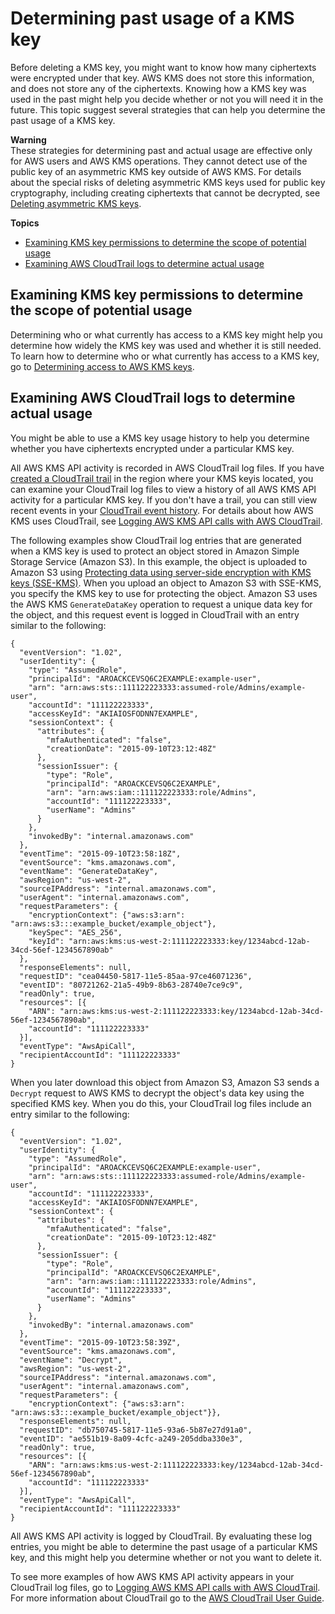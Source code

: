 # Determining past usage of a KMS key<a name="deleting-keys-determining-usage"></a>

Before deleting a KMS key, you might want to know how many ciphertexts were encrypted under that key\. AWS KMS does not store this information, and does not store any of the ciphertexts\. Knowing how a KMS key was used in the past might help you decide whether or not you will need it in the future\. This topic suggest several strategies that can help you determine the past usage of a KMS key\.

**Warning**  
These strategies for determining past and actual usage are effective only for AWS users and AWS KMS operations\. They cannot detect use of the public key of an asymmetric KMS key outside of AWS KMS\. For details about the special risks of deleting asymmetric KMS keys used for public key cryptography, including creating ciphertexts that cannot be decrypted, see [Deleting asymmetric KMS keys](deleting-keys.md#deleting-asymmetric-cmks)\.

**Topics**
+ [Examining KMS key permissions to determine the scope of potential usage](#deleting-keys-usage-key-permissions)
+ [Examining AWS CloudTrail logs to determine actual usage](#deleting-keys-usage-cloudtrail)

## Examining KMS key permissions to determine the scope of potential usage<a name="deleting-keys-usage-key-permissions"></a>

Determining who or what currently has access to a KMS key might help you determine how widely the KMS key was used and whether it is still needed\. To learn how to determine who or what currently has access to a KMS key, go to [Determining access to AWS KMS keys](determining-access.md)\.

## Examining AWS CloudTrail logs to determine actual usage<a name="deleting-keys-usage-cloudtrail"></a>

You might be able to use a KMS key usage history to help you determine whether you have ciphertexts encrypted under a particular KMS key\. 

All AWS KMS API activity is recorded in AWS CloudTrail log files\. If you have [created a CloudTrail trail](https://docs.aws.amazon.com/awscloudtrail/latest/userguide/cloudtrail-create-and-update-a-trail.html) in the region where your KMS keyis located, you can examine your CloudTrail log files to view a history of all AWS KMS API activity for a particular KMS key\. If you don't have a trail, you can still view recent events in your [CloudTrail event history](https://docs.aws.amazon.com/awscloudtrail/latest/userguide/view-cloudtrail-events.html)\. For details about how AWS KMS uses CloudTrail, see [Logging AWS KMS API calls with AWS CloudTrail](logging-using-cloudtrail.md)\.

The following examples show CloudTrail log entries that are generated when a KMS key is used to protect an object stored in Amazon Simple Storage Service \(Amazon S3\)\. In this example, the object is uploaded to Amazon S3 using [Protecting data using server\-side encryption with KMS keys \(SSE\-KMS\)](https://docs.aws.amazon.com/AmazonS3/latest/userguide/UsingKMSEncryption.html)\. When you upload an object to Amazon S3 with SSE\-KMS, you specify the KMS key to use for protecting the object\. Amazon S3 uses the AWS KMS `GenerateDataKey` operation to request a unique data key for the object, and this request event is logged in CloudTrail with an entry similar to the following:

```
{
  "eventVersion": "1.02",
  "userIdentity": {
    "type": "AssumedRole",
    "principalId": "AROACKCEVSQ6C2EXAMPLE:example-user",
    "arn": "arn:aws:sts::111122223333:assumed-role/Admins/example-user",
    "accountId": "111122223333",
    "accessKeyId": "AKIAIOSFODNN7EXAMPLE",
    "sessionContext": {
      "attributes": {
        "mfaAuthenticated": "false",
        "creationDate": "2015-09-10T23:12:48Z"
      },
      "sessionIssuer": {
        "type": "Role",
        "principalId": "AROACKCEVSQ6C2EXAMPLE",
        "arn": "arn:aws:iam::111122223333:role/Admins",
        "accountId": "111122223333",
        "userName": "Admins"
      }
    },
    "invokedBy": "internal.amazonaws.com"
  },
  "eventTime": "2015-09-10T23:58:18Z",
  "eventSource": "kms.amazonaws.com",
  "eventName": "GenerateDataKey",
  "awsRegion": "us-west-2",
  "sourceIPAddress": "internal.amazonaws.com",
  "userAgent": "internal.amazonaws.com",
  "requestParameters": {
    "encryptionContext": {"aws:s3:arn": "arn:aws:s3:::example_bucket/example_object"},
    "keySpec": "AES_256",
    "keyId": "arn:aws:kms:us-west-2:111122223333:key/1234abcd-12ab-34cd-56ef-1234567890ab"
  },
  "responseElements": null,
  "requestID": "cea04450-5817-11e5-85aa-97ce46071236",
  "eventID": "80721262-21a5-49b9-8b63-28740e7ce9c9",
  "readOnly": true,
  "resources": [{
    "ARN": "arn:aws:kms:us-west-2:111122223333:key/1234abcd-12ab-34cd-56ef-1234567890ab",
    "accountId": "111122223333"
  }],
  "eventType": "AwsApiCall",
  "recipientAccountId": "111122223333"
}
```

When you later download this object from Amazon S3, Amazon S3 sends a `Decrypt` request to AWS KMS to decrypt the object's data key using the specified KMS key\. When you do this, your CloudTrail log files include an entry similar to the following:

```
{
  "eventVersion": "1.02",
  "userIdentity": {
    "type": "AssumedRole",
    "principalId": "AROACKCEVSQ6C2EXAMPLE:example-user",
    "arn": "arn:aws:sts::111122223333:assumed-role/Admins/example-user",
    "accountId": "111122223333",
    "accessKeyId": "AKIAIOSFODNN7EXAMPLE",
    "sessionContext": {
      "attributes": {
        "mfaAuthenticated": "false",
        "creationDate": "2015-09-10T23:12:48Z"
      },
      "sessionIssuer": {
        "type": "Role",
        "principalId": "AROACKCEVSQ6C2EXAMPLE",
        "arn": "arn:aws:iam::111122223333:role/Admins",
        "accountId": "111122223333",
        "userName": "Admins"
      }
    },
    "invokedBy": "internal.amazonaws.com"
  },
  "eventTime": "2015-09-10T23:58:39Z",
  "eventSource": "kms.amazonaws.com",
  "eventName": "Decrypt",
  "awsRegion": "us-west-2",
  "sourceIPAddress": "internal.amazonaws.com",
  "userAgent": "internal.amazonaws.com",
  "requestParameters": {
    "encryptionContext": {"aws:s3:arn": "arn:aws:s3:::example_bucket/example_object"}},
  "responseElements": null,
  "requestID": "db750745-5817-11e5-93a6-5b87e27d91a0",
  "eventID": "ae551b19-8a09-4cfc-a249-205ddba330e3",
  "readOnly": true,
  "resources": [{
    "ARN": "arn:aws:kms:us-west-2:111122223333:key/1234abcd-12ab-34cd-56ef-1234567890ab",
    "accountId": "111122223333"
  }],
  "eventType": "AwsApiCall",
  "recipientAccountId": "111122223333"
}
```

All AWS KMS API activity is logged by CloudTrail\. By evaluating these log entries, you might be able to determine the past usage of a particular KMS key, and this might help you determine whether or not you want to delete it\.

To see more examples of how AWS KMS API activity appears in your CloudTrail log files, go to [Logging AWS KMS API calls with AWS CloudTrail](logging-using-cloudtrail.md)\. For more information about CloudTrail go to the [AWS CloudTrail User Guide](https://docs.aws.amazon.com/awscloudtrail/latest/userguide/)\.
